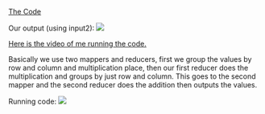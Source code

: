 [The Code](https://github.com/mwhol/CS-490/tree/master/ICP/ICP%203/HadoopWordCount/src/main/java)

Our output (using input2): ![](https://raw.githubusercontent.com/mwhol/CS-490/master/ICP/ICP%203/Screenshot%20from%202018-06-16%2016-56-22.png)

[Here is the video of me running the code.](https://github.com/mwhol/CS-490/blob/master/ICP/ICP%203/ICP%203.ogv?raw=true)

Basically we use two mappers and reducers, first we group the values by row and column and multiplication place, then our first reducer does the multiplication and groups by just row and column. This goes to the second mapper and the second reducer does the addition then outputs the values.


Running code:
![](https://raw.githubusercontent.com/mwhol/CS-490/master/ICP/ICP%203/Screenshot%20from%202018-06-16%2016-56-40.png)
